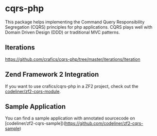 cqrs-php
========
This package helps implementing the Command Query Responsibility Segregation (CQRS) principles for php applications.
CQRS plays well with Domain Driven Design (DDD) or traditional MVC patterns.

## Iterations

https://github.com/crafics/cqrs-php/tree/master/iterations/Iteration

Zend Framework 2 Integration
-----------------------------
If you want to use crafics/cqrs-php in a ZF2 project, check out the [codeliner/zf2-cqrs-module](https://github.com/codeliner/zf2-cqrs-module).

Sample Application
-------------------
You can find a sample application with annotated sourcecode on [codeliner/zf2-cqrs-sample])(https://github.com/codeliner/zf2-cqrs-sample)


